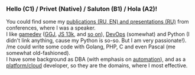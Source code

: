 ### Hello (C1) / Privet (Native) / Saluton (B1) / Hola (A2)!
  
You could find some my [publications (RU, EN) and presentations (RU)](https://github.com/Areso/presentations-publications)  from conferences, where I was a speaker.  
I like [gamedev](https://github.com/Areso/1255-burgomaster) ([GGJ](https://github.com/Areso/mmorpg-ggj2020), [JS 13k](https://github.com/Areso/js-kiseijuu), and [so on](https://github.com/Areso/Tasogare-doki)), [DevOps](https://github.com/Areso/Webinar-ansible) (somewhat) and Python (I didn't link anything, cause my Python is so-so. But I am very passionate!).  
/me could write some code with Golang, PHP, C and even Pascal (me somewhat old-fashioned).  
I have some background as DBA (with emphasis on [automation](https://github.com/Areso/hdp-jobs)), and as a [platform/cloud](https://github.com/Areso/Webinar-ansible) developer, so they are the domains, where I most effective.  
